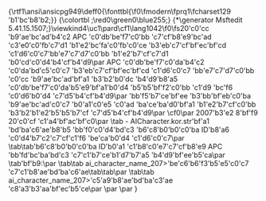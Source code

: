 ﻿{\rtf1\ansi\ansicpg949\deff0{\fonttbl{\f0\fmodern\fprq1\fcharset129 \'b1\'bc\'b8\'b2;}}
{\colortbl ;\red0\green0\blue255;}
{\*\generator Msftedit 5.41.15.1507;}\viewkind4\uc1\pard\cf1\lang1042\f0\fs20\'c0\'cc \'b9\'ae\'bc\'ad\'b4\'c2 APC \'c0\'db\'be\'f7\'c0\'bb \'c7\'cf\'b8\'e9\'bc\'ad \'c3\'e0\'c0\'fb\'c7\'d1 \'b1\'e2\'bc\'fa\'c0\'fb\'c0\'ce \'b3\'eb\'c7\'cf\'bf\'ec\'bf\'cd \'c1\'d6\'c0\'c7\'bb\'e7\'c7\'d7\'c0\'bb \'b1\'e2\'b7\'cf\'c7\'d1 \'b0\'cd\'c0\'d4\'b4\'cf\'b4\'d9\par
APC \'c0\'db\'be\'f7\'c0\'da\'b4\'c2 \'c0\'da\'bd\'c5\'c0\'c7 \'b3\'eb\'c7\'cf\'bf\'ec\'bf\'cd \'c1\'d6\'c0\'c7 \'bb\'e7\'c7\'d7\'c0\'bb \'c0\'cc \'b9\'ae\'bc\'ad\'bf\'a1 \'b3\'b2\'b0\'dc \'b4\'d9\'b8\'a5 \'c0\'db\'be\'f7\'c0\'da\'b5\'e9\'bf\'a1\'b0\'d4 \'b5\'b5\'bf\'f2\'c0\'bb \'c1\'d9 \'bc\'f6 \'c0\'d6\'b0\'d4 \'c7\'d5\'b4\'cf\'b4\'d9\par
\'bb\'f5\'b7\'ce\'bf\'ee \'b3\'bb\'bf\'eb\'c0\'ba \'b9\'ae\'bc\'ad\'c0\'c7 \'b0\'a1\'c0\'e5 \'c0\'ad \'ba\'ce\'ba\'d0\'bf\'a1 \'b1\'e2\'b7\'cf\'c0\'bb \'b3\'b2\'b1\'e2\'b5\'b5\'b7\'cf \'c7\'d5\'b4\'cf\'b4\'d9\par
\cf0\par
2007\'b3\'e2 8\'bf\'f9 20\'c0\'cf \'c1\'a4\'bf\'ac\'bf\'c0\par
\tab - AICharacter.kor.str\'bf\'a1 \'bd\'ba\'c6\'ae\'b8\'b5 \'bb\'f0\'c0\'d4\'bd\'c3 \'b6\'c8\'b0\'b0\'c0\'ba ID\'b8\'a6 \'c0\'d4\'b7\'c2\'c7\'cf\'c1\'f6 \'be\'ca\'b0\'d4 \'c1\'d6\'c0\'c7\par
\tab\tab\'b6\'c8\'b0\'b0\'c0\'ba ID\'b0\'a1 \'c1\'b8\'c0\'e7\'c7\'cf\'b8\'e9 APC \'bb\'fd\'bc\'ba\'bd\'c3 \'c7\'c1\'b7\'ce\'b1\'d7\'b7\'a5 \'b4\'d9\'bf\'ee\'b5\'ca\par
\tab\'bf\'b9:\par
\tab\tab ai_character_name_207>\'be\'c6\'b6\'f3\'b5\'e5\'c0\'c7 \'c7\'c1\'b8\'ae\'bd\'ba\'c6\'ae\tab\tab\par
\tab\tab ai_character_name_207>\'c5\'a9\'b8\'ae\'bd\'ba\'c3\'ae \'c8\'a3\'b3\'aa\'bf\'ec\'b5\'ce\par
\par
\par
}
 